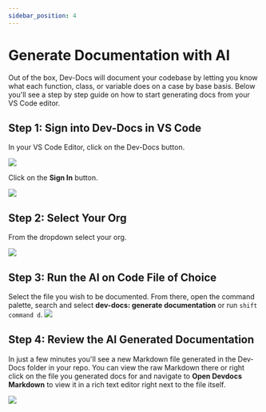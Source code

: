 ```yaml
---
sidebar_position: 4
---
```












# Generate Documentation with AI

Out of the box, Dev-Docs will document your codebase by letting you know what each function, class, or variable does on a case by base basis. Below you'll see a step by step guide on how to start generating docs from your VS Code editor.

## Step 1: Sign into Dev-Docs in VS Code

In your VS Code Editor, click on the Dev-Docs button.

![](/img/customize_your_ai_generation/step_1.png)


Click on the **Sign In** button.

![](/img/customize_your_ai_generation/step_2.png)

## Step 2: Select Your Org

From the dropdown select your org.

![](/img/create_your_first_codelab_in_your_playgrounds_repo/step_8.png)

## Step 3: Run the AI on Code File of Choice

Select the file you wish to be documented. From there, open the command palette, search and select **dev-docs: generate documentation** or run <code>shift command d</code>.
![](/img/generate_documentation_with_ai/step_5.png)

## Step 4: Review the AI Generated Documentation

In just a few minutes you'll see a new Markdown file generated in the Dev-Docs folder in your repo. You can view the raw Markdown there or right click on the file you generated docs for and navigate to **Open Devdocs Markdown** to view it in a rich text editor right next to the file itself. 

![](/img/generate_documentation_with_ai/step_7.png)

